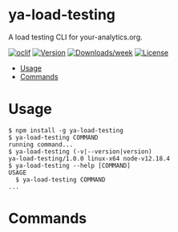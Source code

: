 # ya-load-testing

A load testing CLI for your-analytics.org.

[![oclif](https://img.shields.io/badge/cli-oclif-brightgreen.svg)](https://oclif.io)
[![Version](https://img.shields.io/npm/v/ya-load-testing.svg)](https://npmjs.org/package/ya-load-testing)
[![Downloads/week](https://img.shields.io/npm/dw/ya-load-testing.svg)](https://npmjs.org/package/ya-load-testing)
[![License](https://img.shields.io/npm/l/ya-load-testing.svg)](https://github.com/mikenikles/your-analytics/blob/master/package.json)

<!-- toc -->

- [Usage](#usage)
- [Commands](#commands)
<!-- tocstop -->

# Usage

<!-- usage -->

```sh-session
$ npm install -g ya-load-testing
$ ya-load-testing COMMAND
running command...
$ ya-load-testing (-v|--version|version)
ya-load-testing/1.0.0 linux-x64 node-v12.18.4
$ ya-load-testing --help [COMMAND]
USAGE
  $ ya-load-testing COMMAND
...
```

<!-- usagestop -->

# Commands

<!-- commands -->

<!-- commandsstop -->
